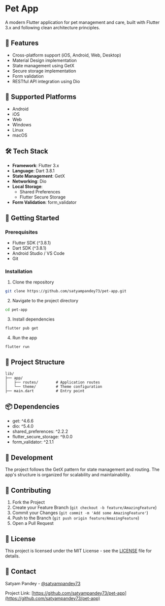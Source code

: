 # Pet App

A modern Flutter application for pet management and care, built with Flutter 3.x and following clean architecture principles.

## 🌟 Features

- Cross-platform support (iOS, Android, Web, Desktop)
- Material Design implementation
- State management using GetX
- Secure storage implementation
- Form validation
- RESTful API integration using Dio

## 📱 Supported Platforms

- Android
- iOS
- Web
- Windows
- Linux
- macOS

## 🛠 Tech Stack

- **Framework**: Flutter 3.x
- **Language**: Dart 3.8.1
- **State Management**: GetX
- **Networking**: Dio
- **Local Storage**: 
  - Shared Preferences
  - Flutter Secure Storage
- **Form Validation**: form_validator

## 🚀 Getting Started

### Prerequisites

- Flutter SDK (^3.8.1)
- Dart SDK (^3.8.1)
- Android Studio / VS Code
- Git

### Installation

1. Clone the repository
```bash
git clone https://github.com/satyampandey73/pet-app.git
```

2. Navigate to the project directory
```bash
cd pet-app
```

3. Install dependencies
```bash
flutter pub get
```

4. Run the app
```bash
flutter run
```

## 📁 Project Structure

```
lib/
├── app/
│   ├── routes/        # Application routes
│   └── theme/         # Theme configuration
├── main.dart          # Entry point
```

## 📦 Dependencies

- get: ^4.6.6
- dio: ^5.4.0
- shared_preferences: ^2.2.2
- flutter_secure_storage: ^9.0.0
- form_validator: ^2.1.1

## 🔨 Development

The project follows the GetX pattern for state management and routing. The app's structure is organized for scalability and maintainability.

## 🤝 Contributing

1. Fork the Project
2. Create your Feature Branch (`git checkout -b feature/AmazingFeature`)
3. Commit your Changes (`git commit -m 'Add some AmazingFeature'`)
4. Push to the Branch (`git push origin feature/AmazingFeature`)
5. Open a Pull Request

## 📝 License

This project is licensed under the MIT License - see the [LICENSE](LICENSE) file for details.

## 📧 Contact

Satyam Pandey - [@satyampandey73](https://github.com/satyampandey73)

Project Link: [https://github.com/satyampandey73/pet-app](https://github.com/satyampandey73/pet-app)
